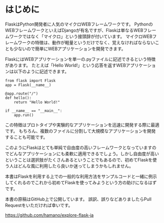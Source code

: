 # はじめに

FlaskはPython開発者に人気のマイクロWEBフレームワークです。
PythonのWEBフレームワークといえばDjangoが有名ですが、Flaskは単なるWEBフレームワークではなく「マイクロ」という接頭辞が付いています。
マイクロWEBフレームワークの特徴は、動作が軽量というだけでなく、覚えなければならないことも少ないので簡単にWEBアプリケーションを開発できます。

FlaskにはWEBアプリケーションを単一の.pyファイルに記述できるという特徴があります。
たとえば「Hello World!」という応答を返すWEBアプリケーションは以下のように記述できます。

~~~ {language="Python"}
from flask import Flask
app = Flask(__name__)

@app.route("/")
def hello():
    return "Hello World!"

if __name__ == "__main__":
    app.run()
~~~

この特徴はプロトタイプや実験的なアプリケーションを迅速に開発する際に最適です。
もちろん、複数のファイルに分割して大規模なアプリケーションを開発することも可能です。

このようにFlaskはとても単純で自由度の高いフレームワークとなっていますのでどんなアプリケーションにも柔軟に適用できるでしょう。しかし自由度が高いということは選択肢がたくさんあるということでもあるので、初めてFlaskを使う人はどんな風に利用したら良いか迷ってしまうかもしれません。

本書はFlaskを利用する上での一般的な利用方法をサンプルコードと一緒に例示してくれるのでこれから初めてFlaskを使ってみようという方の助けになるはずです。

本書の原稿はGitHub上で公開しています。
誤訳、誤りなどありましたらPull Requestをいただければ幸いです。

<https://github.com/hamano/explore-flask-ja>
